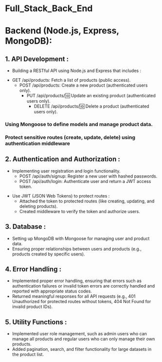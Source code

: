 # Full_Stack_Back_End

<h1>Backend (Node.js, Express, MongoDB):</h1>

<h2>1. API Development : </h2>

- Building a RESTful API using Node.js and Express that includes :

* GET /api/products: Fetch a list of products (public access).
  - POST /api/products: Create a new product (authenticated users only).
    - PUT /api/products/:id: Update an existing product (authenticated users only).
      - DELETE /api/products/:id: Delete a product (authenticated users only).

<h3>Using Mongoose to define models and manage product data.</h3>
<h3>Protect sensitive routes (create, update, delete) using authentication middleware</h3>

<h2>2. Authentication and Authorization :</h2>

- Implementing user registration and login functionality.
  - POST /api/auth/signup: Register a new user with hashed passwords.
  - POST /api/auth/login: Authenticate user and return a JWT access token.

* Use JWT (JSON Web Tokens) to protect routes :
  - Attached the token to protected routes (like creating, updating, and deleting products).
  - Created middleware to verify the token and authorize users.

<h2>3. Database : </h2>

- Setting up MongoDB with Mongoose for managing user and product data.
- Ensuring proper relationships between users and products (e.g., products created by specific users).

<h2>4. Error Handling : </h2>

- Implemented proper error handling, ensuring that errors such as authentication failures or invalid token errors are correctly handled and reported with appropriate status codes.
- Returned meaningful responses for all API requests (e.g., 401 Unauthorized for protected routes without tokens, 404 Not Found for invalid product IDs).

<h2>5. Utility Functions :</h2>

- Implemented user role management, such as admin users who can manage all products and regular users who can only manage their own products.
- Added pagination, search, and filter functionality for large datasets in the product list.
